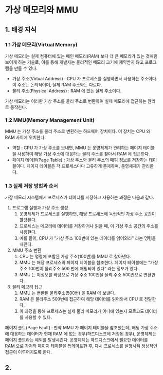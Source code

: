 # 가상 메모리와 MMU

## 1. 배경 지식&#x20;

### 1.1 가상 메모리(Virtual Memory)&#x20;

가상 메모리는 실제 컴퓨터에 있는 메인 메모리(RAM) 보다 더 큰 메모리가 있는 것처럼 보이게 하는 기술로, 이를 통해 개발자는 물리적인 메모리 크기에 제약받지 않고 프로그램을 만들 수 있다.&#x20;

* 가상 주소(Virtual Address) : CPU 가 프로세스를 실행하면서 사용하는 주소이다. 이 주소는 논리적이며, 실제 RAM 주소와는 다르다.&#x20;
* 물리 주소(Physical Address) : RAM 에 있는 실제 주소이다.&#x20;

가상 메모리는 이러한 가상 주소를 물리 주소로 변환하여 실제 메모리에 접근하는 원리로 동작한다.

### 1.2 MMU(Memory Management Unit)

MMU 는 가상 주소를 물리 주소로 변환하는 하드웨어 장치이다. 이 장치는 CPU 와 RAM 사이에 위치한다.&#x20;

* 역할 : CPU 가 가상 주소를 보내면, MMU 는 운영체제가 관리하는 페이지 테이블을 사용하여 해당 가상 주소에 대응하는 물리 주소를 찾아서 RAM 에 접근한다.&#x20;
* 페이지 테이블(Page Table) : 가상 주소와 물리 주소의 매핑 정보를 저장하는 테이블이다. 페이지 테이블은 각 프로세스마다 고유하게 존재하며, 운영체제가 관리한다.&#x20;

### 1.3 실제 저장 방법과 순서

가장 메모리 시스템에서 프로세스가 데이터를 저장하고 사용하는 과정은 다음과 같다.&#x20;

1. 프로그램 실행과 가상 주소 생성&#x20;
   1. 운영체제가 프로세스를 실행하면, 해당 프로세스에 독립적인 가상 주소 공간이 할당된다.&#x20;
   2. 프로세스는 메모리에 데이터를 저장하거나 읽을 때, 이 가상 주소 공간의 주소를 사용한다.&#x20;
   3. 예를 들어, CPU 가 "가상 주소 100번에 있는 데이터를 읽어와라" 라는 명령을 내린다.&#x20;
2. MMU 주소 변환&#x20;
   1. CPU 는 명령에 포함된 가상 주소(100번)를 MMU 로 찾아낸다.&#x20;
   2. MMU 는 해당 프로세스의 페이지 테이블을 참조한다. 페이지 테이블에는 "가상 주소 100번이 물리주소 500 번에 매핑되어 있다" 라는 정보가 있다.&#x20;
   3. MMU 는 이정보를 바탕으로 가상 주소 100번을 물리 주소 500번으로 변환한다.&#x20;
3. 물리 메모리 접근 &#x20;
   1. MMU 는 변환된 물리주소(500번) 을 RAM 에 보낸다.&#x20;
   2. RAM 은 물리주소 500번에 접근하여 해당 데이터를 읽어와서 CPU 로 전달한다.&#x20;
   3. 이 과정을 통해 프로세스는 실제 물리 메모리가 어디에 있는지 모르고도 데이터를 사용할 수 있다.&#x20;

페이지 폴트(Page Fault) : 만약 MMU 가 페이지 테이블을 참조했는데, 해당 가상 주소에 대응하는 데이터가 현재 RAM 에 없는 경우(하드디스크에 저장된 경우), 운영체제는 페이지 폴트라는 예외를 발생시킨다. 운영체제는 하드디스크에서 필요한 데이터를 RAM 으로 가져와 페이지 테이블을 업데이트한 후, 다시 프로세스를 실행시켜 정상적인 접근이 이루어지도록 한다.&#x20;

## 2.
